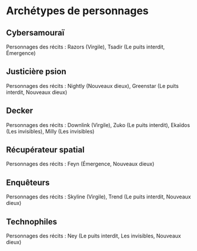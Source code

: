 # Archétypes de personnages

## Cybersamouraï

Personnages des récits : Razors (Virgile), Tsadir (Le puits interdit, Émergence)

## Justicière psion

Personnages des récits : Nightly (Nouveaux dieux), Greenstar (Le puits interdit, Nouveaux dieux)

## Decker

Personnages des récits : Downlink (Virgile), Zuko (Le puits interdit), Ekaïdos (Les invisibles), Milly (Les invisibles)

## Récupérateur spatial

Personnages des récits : Feyn (Émergence, Nouveaux dieux)

## Enquêteurs

Personnages des récits : Skyline (Virgile), Trend (Le puits interdit, Nouveaux dieux)

## Technophiles

Personnages des récits : Ney (Le puits interdit, Les invisibles, Nouveaux dieux)


